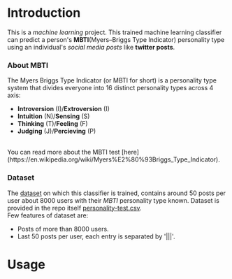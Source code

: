 # Introduction
This is a *machine learning* project. This trained machine learning classifier can predict a person's **MBTI**(Myers–Briggs Type Indicator) 
personality type using an individual's *social media posts* like **twitter posts**. 

### About MBTI
The Myers Briggs Type Indicator (or MBTI for short) is a personality type system that divides everyone into 16 distinct personality types across 4 axis:
* **Introversion** (I)/**Extroversion** (I)
* **Intuition** (N)/**Sensing** (S)
* **Thinking** (T)/**Feeling** (F)
* **Judging** (J)/**Percieving** (P)
<br>
You can read more about the MBTI test [here](https://en.wikipedia.org/wiki/Myers%E2%80%93Briggs_Type_Indicator).

### Dataset
The [dataset](./personality-test.csv) on which this classifier is trained, contains around 50 posts per user about 8000 users with their *MBTI* 
personality type known. Dataset is provided in the repo itself [personality-test.csv](./personality-test.csv).
<br>
Few features of dataset are:
* Posts of more than 8000 users.
* Last 50 posts per user, each entry is separated by '|||'.

# Usage
